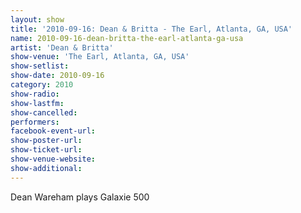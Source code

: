 ```yaml
---
layout: show
title: '2010-09-16: Dean & Britta - The Earl, Atlanta, GA, USA'
name: 2010-09-16-dean-britta-the-earl-atlanta-ga-usa
artist: 'Dean & Britta'
show-venue: 'The Earl, Atlanta, GA, USA'
show-setlist: 
show-date: 2010-09-16
category: 2010
show-radio: 
show-lastfm: 
show-cancelled: 
performers: 
facebook-event-url: 
show-poster-url: 
show-ticket-url: 
show-venue-website: 
show-additional: 
---
```


Dean Wareham plays Galaxie 500